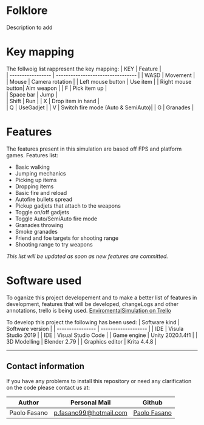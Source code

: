 # Folklore

Description to add


Key mapping
=======
The follwoig list rappresent the key mapping:
| KEY               | Feature                           |    
| ----------------- | --------------------------------- |
| WASD              | Movement                          |
| Mouse             | Camera rotation                   |
| Left mouse button | Use item                          |
| Right mouse button| Aim weapon                        |
| F                 | Pick item up                      |  
| Space bar         | Jump                              |  
| Shift             | Run                               |
| X                 | Drop item in hand                 |  
| Q                 | UseGadjet                         |
| V                 | Switch fire mode (Auto & SemiAuto)|
| G                 | Granades                          |  




Features
=======
The features present in this simulation are based off FPS and platform games.
Features list:
- Basic walking
- Jumping mechanics
- Picking up items  
- Dropping items
- Basic fire and reload  
- Autofire bullets spread
- Pickup gadjets that attach to the weapons
- Toggle on/off gadjets
- Toggle Auto/SemiAuto fire mode 
- Granades throwing
- Smoke granades 
- Friend and foe targets for shooting range
- Shooting range to try weapons

*This list will be updated as soon as new features are committed.*

Software used
=======
To oganize this project developement and to make a better list of features in development, features that will be developed, changeLogs and other annotations, trello is being used. [EnviromentalSimulation on Trello](https://trello.com/b/Sj27YJwl/enviromentalsimulation)

To develop this project the following has been used:
| Software kind     | Software version     |
| ----------------  | -------------------  | 
| IDE               | Visula Studio 2019   |
| IDE               | Visual Studio Code   | 
| Game engine       | Unity 2020.1.4f1     |
| 3D Modelling      | Blender 2.79         | 
| Graphics editor   | Krita 4.4.8          | 


---

## Contact information

If you have any problems to install this repository or need any clarification on the code please contact us at: 

|Author             | Personal Mail             | Github                                                   |
|-------------------|---------------------------|----------------------------------------------------------|
| Paolo Fasano      | p.fasano99@hotmail.com    | <a href="https://github.com/PFasano99/">Paolo Fasano</a> |

